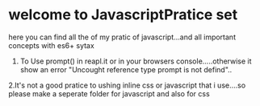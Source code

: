 ﻿# welcome to JavascriptPratice set
here you can find all the of my pratic of javascript...and all important concepts with es6+ sytax

1. To Use prompt() in reapl.it or in your browsers console.....otherwise it show an error "Uncought reference type prompt is not defind"..

2.It's not a good pratice to ushing inline css or javascript that i use....so please make a seperate folder for javascript and also for css

